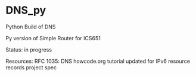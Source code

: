 # DNS_py
Python Build of DNS

Py version of Simple Router for ICS651

Status: in progress

Resources:
RFC 1035: DNS
howcode.org tutorial updated for IPv6 resource records
project spec
